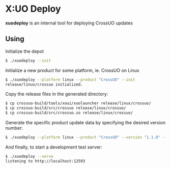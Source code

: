 <!--
SPDX-FileCopyrightText: 2020 Danny Angelo Carminati Grein
SPDX-License-Identifier: AGPL-3.0-or-later
-->
X:UO Deploy
===
**xuodeploy** is an internal tool for deploying CrossUO updates

## Using

Initialize the depot
```bash
$ ./xuodeploy --init
```

Initialize a new product for some platform, ie. CrossUO on Linux

```bash
$ ./xuodeploy --platform linux --product "CrossUO" --init
release/linux/crossuo initialized.
```

Copy the release files in the generated directory:
```bash
$ cp crossuo-build/tools/xoui/xuolauncher release/linux/crossuo/
$ cp crossuo-build/src/crossuo release/linux/crossuo/
$ cp crossuo-build/src/crossuo.so release/linux/crossuo/
```

Generate the specific product update data by specifying the desired version number:
```bash
$ ./xuodeploy --platform linux --product "CrossUO" --version "1.1.0" --force
```

And finally, to start a development test server:
```bash
$ ./xuodeploy --serve
listening to http://localhost:12593
```
